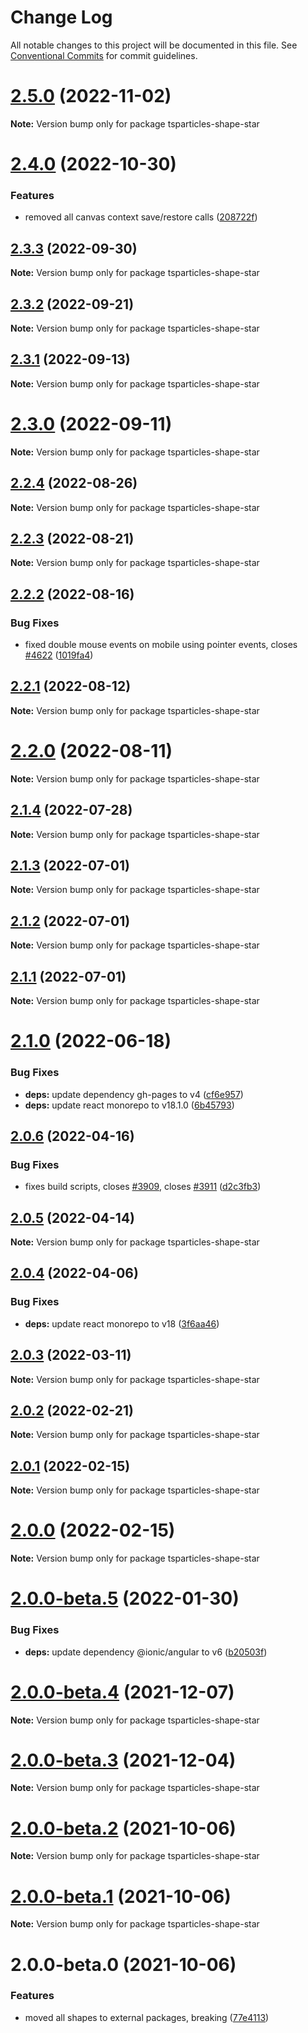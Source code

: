 # Change Log

All notable changes to this project will be documented in this file.
See [Conventional Commits](https://conventionalcommits.org) for commit guidelines.

# [2.5.0](https://github.com/matteobruni/tsparticles/compare/tsparticles-shape-star@2.4.0...tsparticles-shape-star@2.5.0) (2022-11-02)

**Note:** Version bump only for package tsparticles-shape-star

# [2.4.0](https://github.com/matteobruni/tsparticles/compare/tsparticles-shape-star@2.3.3...tsparticles-shape-star@2.4.0) (2022-10-30)

### Features

-   removed all canvas context save/restore calls ([208722f](https://github.com/matteobruni/tsparticles/commit/208722f0a521246165b7cdc529dfbfbd7a3cf7eb))

## [2.3.3](https://github.com/matteobruni/tsparticles/compare/tsparticles-shape-star@2.3.2...tsparticles-shape-star@2.3.3) (2022-09-30)

**Note:** Version bump only for package tsparticles-shape-star

## [2.3.2](https://github.com/matteobruni/tsparticles/compare/tsparticles-shape-star@2.3.1...tsparticles-shape-star@2.3.2) (2022-09-21)

**Note:** Version bump only for package tsparticles-shape-star

## [2.3.1](https://github.com/matteobruni/tsparticles/compare/tsparticles-shape-star@2.3.0...tsparticles-shape-star@2.3.1) (2022-09-13)

**Note:** Version bump only for package tsparticles-shape-star

# [2.3.0](https://github.com/matteobruni/tsparticles/compare/tsparticles-shape-star@2.2.4...tsparticles-shape-star@2.3.0) (2022-09-11)

**Note:** Version bump only for package tsparticles-shape-star

## [2.2.4](https://github.com/matteobruni/tsparticles/compare/tsparticles-shape-star@2.2.2...tsparticles-shape-star@2.2.4) (2022-08-26)

**Note:** Version bump only for package tsparticles-shape-star

## [2.2.3](https://github.com/matteobruni/tsparticles/compare/tsparticles-shape-star@2.2.2...tsparticles-shape-star@2.2.3) (2022-08-21)

**Note:** Version bump only for package tsparticles-shape-star

## [2.2.2](https://github.com/matteobruni/tsparticles/compare/tsparticles-shape-star@2.2.1...tsparticles-shape-star@2.2.2) (2022-08-16)

### Bug Fixes

-   fixed double mouse events on mobile using pointer events, closes [#4622](https://github.com/matteobruni/tsparticles/issues/4622) ([1019fa4](https://github.com/matteobruni/tsparticles/commit/1019fa431f8a43cbd45d6adeb5adf94433e6e04b))

## [2.2.1](https://github.com/matteobruni/tsparticles/compare/tsparticles-shape-star@2.2.0...tsparticles-shape-star@2.2.1) (2022-08-12)

**Note:** Version bump only for package tsparticles-shape-star

# [2.2.0](https://github.com/matteobruni/tsparticles/compare/tsparticles-shape-star@2.1.4...tsparticles-shape-star@2.2.0) (2022-08-11)

**Note:** Version bump only for package tsparticles-shape-star

## [2.1.4](https://github.com/matteobruni/tsparticles/compare/tsparticles-shape-star@2.1.3...tsparticles-shape-star@2.1.4) (2022-07-28)

**Note:** Version bump only for package tsparticles-shape-star

## [2.1.3](https://github.com/matteobruni/tsparticles/compare/tsparticles-shape-star@2.1.2...tsparticles-shape-star@2.1.3) (2022-07-01)

**Note:** Version bump only for package tsparticles-shape-star

## [2.1.2](https://github.com/matteobruni/tsparticles/compare/tsparticles-shape-star@2.1.1...tsparticles-shape-star@2.1.2) (2022-07-01)

**Note:** Version bump only for package tsparticles-shape-star

## [2.1.1](https://github.com/matteobruni/tsparticles/compare/tsparticles-shape-star@2.1.0...tsparticles-shape-star@2.1.1) (2022-07-01)

**Note:** Version bump only for package tsparticles-shape-star

# [2.1.0](https://github.com/matteobruni/tsparticles/compare/tsparticles-shape-star@2.0.6...tsparticles-shape-star@2.1.0) (2022-06-18)

### Bug Fixes

-   **deps:** update dependency gh-pages to v4 ([cf6e957](https://github.com/matteobruni/tsparticles/commit/cf6e9577132afcec26410f7321fcf5ffcfb05930))
-   **deps:** update react monorepo to v18.1.0 ([6b45793](https://github.com/matteobruni/tsparticles/commit/6b457937c41d7681a2135dfcb6ff220e578f22bb))

## [2.0.6](https://github.com/matteobruni/tsparticles/compare/tsparticles-shape-star@2.0.5...tsparticles-shape-star@2.0.6) (2022-04-16)

### Bug Fixes

-   fixes build scripts, closes [#3909](https://github.com/matteobruni/tsparticles/issues/3909), closes [#3911](https://github.com/matteobruni/tsparticles/issues/3911) ([d2c3fb3](https://github.com/matteobruni/tsparticles/commit/d2c3fb33ff9c9d529f2609f89c63cb6e1e61ecda))

## [2.0.5](https://github.com/matteobruni/tsparticles/compare/tsparticles-shape-star@2.0.4...tsparticles-shape-star@2.0.5) (2022-04-14)

**Note:** Version bump only for package tsparticles-shape-star

## [2.0.4](https://github.com/matteobruni/tsparticles/compare/tsparticles-shape-star@2.0.3...tsparticles-shape-star@2.0.4) (2022-04-06)

### Bug Fixes

-   **deps:** update react monorepo to v18 ([3f6aa46](https://github.com/matteobruni/tsparticles/commit/3f6aa46e399d0092ae13ba494db86256c0d05c40))

## [2.0.3](https://github.com/matteobruni/tsparticles/compare/tsparticles-shape-star@2.0.2...tsparticles-shape-star@2.0.3) (2022-03-11)

**Note:** Version bump only for package tsparticles-shape-star

## [2.0.2](https://github.com/matteobruni/tsparticles/compare/tsparticles-shape-star@2.0.1...tsparticles-shape-star@2.0.2) (2022-02-21)

**Note:** Version bump only for package tsparticles-shape-star

## [2.0.1](https://github.com/matteobruni/tsparticles/compare/tsparticles-shape-star@2.0.0...tsparticles-shape-star@2.0.1) (2022-02-15)

**Note:** Version bump only for package tsparticles-shape-star

# [2.0.0](https://github.com/matteobruni/tsparticles/compare/tsparticles-shape-star@2.0.0-beta.5...tsparticles-shape-star@2.0.0) (2022-02-15)

**Note:** Version bump only for package tsparticles-shape-star

# [2.0.0-beta.5](https://github.com/matteobruni/tsparticles/compare/tsparticles-shape-star@2.0.0-beta.4...tsparticles-shape-star@2.0.0-beta.5) (2022-01-30)

### Bug Fixes

-   **deps:** update dependency @ionic/angular to v6 ([b20503f](https://github.com/matteobruni/tsparticles/commit/b20503ff2a29f6c8617f42c764c8a868fc334c5f))

# [2.0.0-beta.4](https://github.com/matteobruni/tsparticles/compare/tsparticles-shape-star@2.0.0-beta.3...tsparticles-shape-star@2.0.0-beta.4) (2021-12-07)

**Note:** Version bump only for package tsparticles-shape-star

# [2.0.0-beta.3](https://github.com/matteobruni/tsparticles/compare/tsparticles-shape-star@2.0.0-beta.2...tsparticles-shape-star@2.0.0-beta.3) (2021-12-04)

**Note:** Version bump only for package tsparticles-shape-star

# [2.0.0-beta.2](https://github.com/matteobruni/tsparticles/compare/tsparticles-shape-star@2.0.0-beta.1...tsparticles-shape-star@2.0.0-beta.2) (2021-10-06)

**Note:** Version bump only for package tsparticles-shape-star

# [2.0.0-beta.1](https://github.com/matteobruni/tsparticles/compare/tsparticles-shape-star@2.0.0-beta.0...tsparticles-shape-star@2.0.0-beta.1) (2021-10-06)

**Note:** Version bump only for package tsparticles-shape-star

# 2.0.0-beta.0 (2021-10-06)

### Features

-   moved all shapes to external packages, breaking ([77e4113](https://github.com/matteobruni/tsparticles/commit/77e411338f65ab076fe85c0f143c13417147d4b5))
